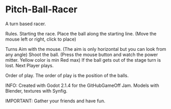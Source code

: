 # Pitch-Ball-Racer
A turn based racer.

Rules.
Starting the race.
Place the ball along the starting line. (Move the mouse left or right, click to place)

Turns
Aim with the mouse. (The aim is only horizontal but you can look from any angle)
Shoot the ball. (Press the mouse button and watch the power mitter. Yellow color is min Red max)
If the ball gets out of the stage turn is lost.
Next Player plays.

Order of play.
The order of play is the position of the balls.

INFO:
Created with Godot 2.1.4 for the GitHubGameOff Jam.
Models with Blender, textures with Synfig.

IMPORTANT: Gather your friends and have fun.
